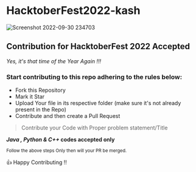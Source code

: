 # HacktoberFest2022-kash
![Screenshot 2022-09-30 234703](https://user-images.githubusercontent.com/47898529/193336604-af1f67b0-664d-43cd-a555-3d6501fd26ae.jpg)

## Contribution for HacktoberFest 2022 Accepted

*Yes, it's that time of the Year Again !!!*
### Start contributing to this repo adhering to the rules below:

* Fork this Repository 
* Mark it Star 
* Upload Your file in its respective folder (make sure it's not already present in the Repo)
* Contribute and then create a Pull Request
> Contribute your Code with Proper problem statement/Title 

**_Java , Python & C++_ codes accepted only**

<sub> Follow the above steps Only then will your PR be merged. </sub>

:+1: Happy Contributing !!
